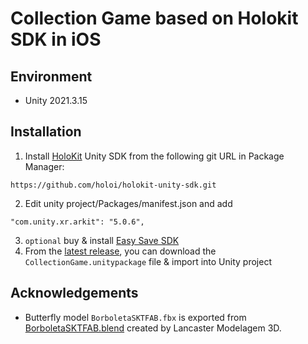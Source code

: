# Collection Game based on Holokit SDK in iOS
## Environment 
* Unity 2021.3.15  
## Installation  
1. Install [HoloKit](https://holokit.io/) Unity SDK from the following git URL in Package Manager:
```
https://github.com/holoi/holokit-unity-sdk.git
```
2. Edit unity project/Packages/manifest.json and add
```
"com.unity.xr.arkit": "5.0.6",
```
3. `optional` buy & install [Easy Save SDK](https://assetstore.unity.com/packages/tools/utilities/easy-save-the-complete-save-data-serializer-system-768)
4. From the [latest release](https://github.com/Tongzhou-Yu/collection-game-holokit/releases/tag/holokit), you can download the `CollectionGame.unitypackage` file & import into Unity project
## Acknowledgements  
* Butterfly model `BorboletaSKTFAB.fbx` is exported from [BorboletaSKTFAB.blend](https://sketchfab.com/3d-models/borboleta-azul-butterfly-ab9192b6bc8f49e3baed63e984c7073a) created by Lancaster Modelagem 3D.
